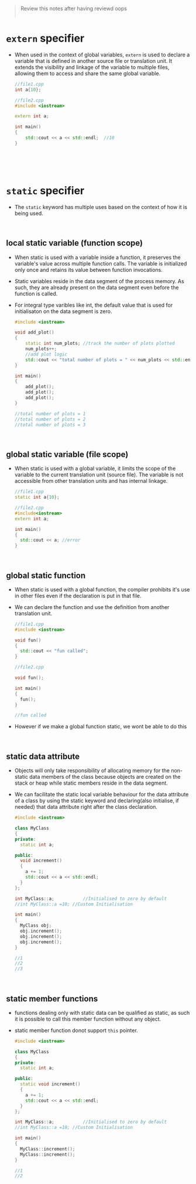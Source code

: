 > Review this notes after having reviewd oops <br> <br>

# `extern` specifier

- When used in the context of global variables, `extern` is used to declare a variable that is defined in another source file or translation unit. It extends the visibility and linkage of the variable to multiple files, allowing them to access and share the same global variable.

  ```cpp
  //file1.cpp
  int a{10};
  ```

  ```cpp
  //file2.cpp
  #include <iostream>

  extern int a;

  int main()
  {
      std::cout << a << std::endl;  //10
  }
  ```

<br>
<br>
<br>

# `static` specifier

- The `static` keyword has multiple uses based on the context of how it is being used.

<br>

## local static variable (function scope)

- When static is used with a variable inside a function, it preserves the variable's value across multiple function calls. The variable is initialized only once and retains its value between function invocations.

* Static variables reside in the data segment of the process memory. As such, they are already present on the data segment even before the function is called.
* For integral type varibles like int, the default value that is used for initialisaton on the data segment is zero.

  ```cpp
  #include <iostream>

  void add_plot()
  {
      static int num_plots; //track the number of plots plotted
      num_plots++;
      //add plot logic
      std::cout << "total number of plots = " << num_plots << std::endl;
  }

  int main()
  {
      add_plot();
      add_plot();
      add_plot();
  }

  //total number of plots = 1
  //total number of plots = 2
  //total number of plots = 3
  ```

<br>

## global static variable (file scope)

- When static is used with a global variable, it limits the scope of the variable to the current translation unit (source file). The variable is not accessible from other translation units and has internal linkage.

  ```cpp
  //file1.cpp
  static int a{10};
  ```

  ```cpp
  //file2.cpp
  #include<iostream>
  extern int a;

  int main()
  {
    std::cout << a; //error
  }
  ```

<br>

## global static function

- When static is used with a global function, the compiler prohibits it's use in other files even if the declaration is put in that file.

* We can declare the function and use the definition from another translation unit.

  ```cpp
  //file1.cpp
  #include <iostream>

  void fun()
  {
    std::cout << "fun called";
  }
  ```

  ```cpp
  //file2.cpp

  void fun();

  int main()
  {
    fun();
  }

  //fun called
  ```

* However if we make a global function static, we wont be able to do this

<br>

## static data attribute

- Objects will only take responsibility of allocating memory for the non-static data members of the class because objects are created on the stack or heap while static members reside in the data segment.
- We can facilitate the static local variable behaviour for the data attribute of a class by using the static keyword and declaring(also initialise, if needed) that data attribute right after the class declaration.

  ```cpp
  #include <iostream>

  class MyClass
  {
  private:
    static int a;

  public:
    void increment()
    {
      a += 1;
      std::cout << a << std::endl;
    }
  };

  int MyClass::a;			//Initialised to zero by default
  //int MyClass::a =10;	//Custom Initialisation

  int main()
  {
    MyClass obj;
    obj.increment();
    obj.increment();
    obj.increment();
  }

  //1
  //2
  //3
  ```

<br>

## static member functions

- functions dealing only with static data can be qualified as static, as such it is possible to call this member function without any object.
- static member function donot support `this` pointer.

  ```cpp
  #include <iostream>

  class MyClass
  {
  private:
    static int a;

  public:
    static void increment()
    {
      a += 1;
      std::cout << a << std::endl;
    }
  };

  int MyClass::a;			//Initialised to zero by default
  //int MyClass::a =10;	//Custom Initialisation

  int main()
  {
    MyClass::increment();
    MyClass::increment();
  }

  //1
  //2
  ```
